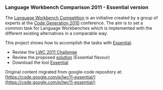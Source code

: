 ### Language Workbench Comparison 2011 - Essential version ###

The [Language Workbench Competition](http://www.languageworkbenches.net/) is an initiative created by a group of experts at the [Code Generation 2010](http://www.codegeneration.net/cg2010/) conference. 
The aim is to set a common task for Language Workbenches which is implemented with the different existing alternatives in a comparable way.

This project shows how to accomplish the tasks with [Essential](http://pjmolina.com/metalevel/essential).

* Review the [LWC 2011 Challenge](http://www.languageworkbenches.net/LWCTask-1.0.pdf)
* Review the proposed [solution](https://github.com/pjmolina/lwc11-essential/raw/master/lwc11-essential.pdf) (Essential flavour)
* Download the tool [Essential](http://pjmolina.com/essential/download-eval)

Original content migrated from google-code repository at: [https://code.google.com/p/lwc11-essential/](https://code.google.com/p/lwc11-essential/)
